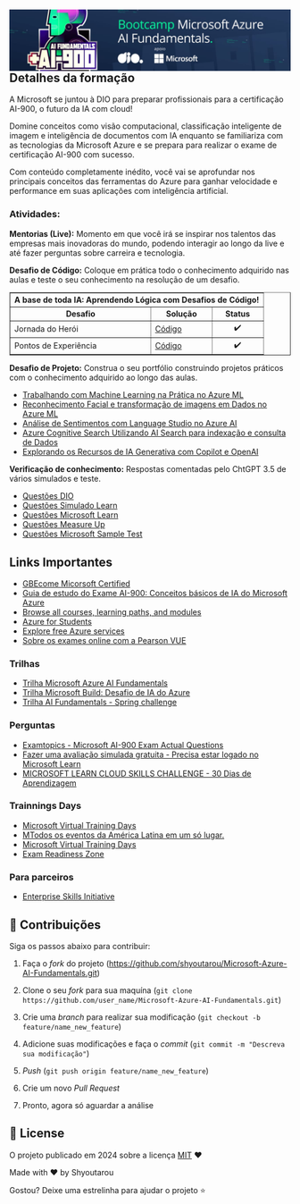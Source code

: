 
<h1 align="center">
    <img align="right" src="imagens/00_Logo_Bootccamp.jpeg" width="1000"/>  
    <br>
</h1>

## Detalhes da formação

A Microsoft se juntou à DIO para preparar profissionais para a certificação AI-900, o futuro da IA com cloud!

Domine conceitos como visão computacional, classificação inteligente de imagem e inteligência de documentos com IA enquanto se familiariza com as tecnologias da Microsoft Azure e se prepara para realizar o exame de certificação AI-900 com sucesso.

Com conteúdo completamente inédito, você vai se aprofundar nos principais conceitos das ferramentas do Azure para ganhar velocidade e performance em suas aplicações com inteligência artificial.

### Atividades:
**Mentorias (Live):** Momento em que você irá se inspirar nos talentos das empresas mais inovadoras do mundo, podendo interagir ao longo da live e até fazer perguntas sobre carreira e tecnologia.

**Desafio de Código:** Coloque em prática todo o conhecimento adquirido nas aulas e teste o seu conhecimento na resolução de um desafio.

<div align="left">
    <!-- A base de toda IA: Aprendendo Lógica com Desafios de Código!-->
    <table border=1>
        <tr>
            <th colspan="3">A base de toda IA: Aprendendo Lógica com Desafios de Código!</th>
        </tr>
        <tr>
            <th>Desafio</th>
            <th>Solução</th>
            <th>Status</th>
        </tr>
        <tr>
            <td>Jornada do Herói</td>
            <td><a href="https://github.com/shyoutarou/Microsoft-Azure-AI-Fundamentals/tree/master/DesafiosCodigo/A%20base%20de%20toda%20IA%20Aprendendo%20L%C3%B3gica%20com%20Desafios%20de%20C%C3%B3digo/Jornada%20do%20Her%C3%B3i">Código</a></td>
            <td align="center">✔️</td>
        </tr>
        <tr>
            <td>Pontos de Experiência</td>
            <td><a href="https://github.com/shyoutarou/Microsoft-Azure-AI-Fundamentals/tree/master/DesafiosCodigo/A%20base%20de%20toda%20IA%20Aprendendo%20L%C3%B3gica%20com%20Desafios%20de%20C%C3%B3digo/Pontos%20de%20Experi%C3%AAncia">Código</a></td>
            <td align="center">✔️</td>
        </tr>
    </table>     
</div>

**Desafio de Projeto:** Construa o seu portfólio construindo projetos práticos com o conhecimento adquirido ao longo das aulas.
- [Trabalhando com Machine Learning na Prática no Azure ML](
https://github.com/shyoutarou/Microsoft-Azure-AI-Fundamentals/tree/master/01_Trabalhando%20com%20Machine%20Learning%20na%20Pr%C3%A1tica%20no%20Azure%20ML)
- [Reconhecimento Facial e transformação de imagens em Dados no Azure ML](
https://github.com/shyoutarou/Microsoft-Azure-AI-Fundamentals/tree/master/02_Reconhecimento%20Facial%20e%20transforma%C3%A7%C3%A3o%20de%20imagens%20em%20Dados%20no%20Azure%20ML)
- [Análise de Sentimentos com Language Studio no Azure AI](
https://github.com/shyoutarou/Microsoft-Azure-AI-Fundamentals/tree/master/03_An%C3%A1lise%20de%20Sentimentos%20com%20Language%20Studio%20no%20Azure%20AI)
- [Azure Cognitive Search Utilizando AI Search para indexação e consulta de Dados](
https://github.com/shyoutarou/Microsoft-Azure-AI-Fundamentals/tree/master/04_Azure%20Cognitive%20Search%20Utilizando%20AI%20Search%20para%20indexa%C3%A7%C3%A3o%20e%20consulta%20de%20Dados)
- [Explorando os Recursos de IA Generativa com Copilot e OpenAI](
https://github.com/shyoutarou/Microsoft-Azure-AI-Fundamentals/tree/master/05_Explorando%20os%20Recursos%20de%20IA%20Generativa%20com%20Copilot%20e%20OpenAI)

**Verificação de conhecimento:** Respostas comentadas pelo ChtGPT 3.5 de vários simulados e teste.
- [Questões DIO](https://github.com/shyoutarou/Microsoft-Azure-AI-Fundamentals/tree/master/Questoes)
- [Questões Simulado Learn](https://github.com/shyoutarou/Microsoft-Azure-AI-Fundamentals/tree/master/Questoes)
- [Questões Microsoft Learn](https://github.com/shyoutarou/Microsoft-Azure-AI-Fundamentals/tree/master/Questoes)
- [Questões Measure Up](https://github.com/shyoutarou/Microsoft-Azure-AI-Fundamentals/tree/master/Questoes)
- [Questões Microsoft Sample Test](https://github.com/shyoutarou/Microsoft-Azure-AI-Fundamentals/tree/master/Questoes)

## Links Importantes
- [GBEcome Micorsoft Certified](https://query.prod.cms.rt.microsoft.com/cms/api/am/binary/RE2PjDI)
- [Guia de estudo do Exame AI-900: Conceitos básicos de IA do Microsoft Azure](https://learn.microsoft.com/pt-br/credentials/certifications/resources/study-guides/ai-900)
- [Browse all courses, learning paths, and modules](https://learn.microsoft.com/en-us/training/browse/)
- [Azure for Students](https://azure.microsoft.com/pt-br/free/students/)
- [Explore free Azure services](https://azure.microsoft.com/en-us/pricing/free-services)
- [Sobre os exames online com a Pearson VUE](https://learn.microsoft.com/pt-br/credentials/certifications/online-exams)

### Trilhas

- [Trilha Microsoft Azure AI Fundamentals](https://learn.microsoft.com/pt-br/training/courses/ai-900t00)
- [Trilha Microsoft Build: Desafio de IA do Azure](https://learn.microsoft.com/pt-br/collections/e6kjawo10x63?WT.mc_id=cloudskillschallenge_12f32cf8-2cd8-42e1-97dd-001b4a042766)
- [Trilha AI Fundamentals - Spring challenge](https://learn.microsoft.com/pt-br/collections/moqrtxyokw4e?WT.mc_id=cloudskillschallenge_3ea8480b-4134-4237-bd3e-3b8cc9e68ab0)

### Perguntas

- [Examtopics - Microsoft AI-900 Exam Actual Questions](https://www.examtopics.com/exams/microsoft/ai-900/view/)
- [Fazer uma avaliação simulada gratuita - Precisa estar logado no Microsoft Learn](https://learn.microsoft.com/pt-br/credentials/certifications/exams/ai-900/practice/assessment?assessmentId=26&assessment-type=practice)
- [MICROSOFT LEARN CLOUD SKILLS CHALLENGE - 30 Dias de Aprendizagem](https://developer.microsoft.com/pt-br/offers/30-days-to-learn-it?wt.mc_id=esi_30dtli_webpage_wwl)


### Trainnings Days
- [Microsoft Virtual Training Days](https://www.microsoft.com/en-ca/sites/microsoft-training-days/?EventTitle=&index=0&RecordCount=12&OrderBy=Date%20(ascending)&ProductCategory=Azure_Dynamics+365_Microsoft+365_Power+Platform_Security&wt.mc_id=)
- [MTodos os eventos da América Latina em um só lugar.](https://www.microsoft.com/pt-br/events-hub?s=1&page=1&pending_approval=&text=azure+virtual+training+day&country%5B%5D=22&start_date=&end_date=&sort_by=start_date+ASC)
- [Microsoft Virtual Training Days](https://events.microsoft.com/pt-br/mvtd?ocid=AID3032310_QSG_529831&startTime=08:00&endTime=17:00?ocid=AID3032310_QSG_529831)
- [Exam Readiness Zone](https://learn.microsoft.com/en-us/shows/exam-readiness-zone/?wt.mc_id=examreadiness_pvuepromo_email_wwl&products=azure)


### Para parceiros
- [Enterprise Skills Initiative](https://esi.microsoft.com/)

## 🤝 Contribuições    

Siga os passos abaixo para contribuir:

1. Faça o *fork* do projeto (<https://github.com/shyoutarou/Microsoft-Azure-AI-Fundamentals.git>)

2. Clone o seu *fork* para sua maquína (`git clone https://github.com/user_name/Microsoft-Azure-AI-Fundamentals.git`)

3. Crie uma *branch* para realizar sua modificação (`git checkout -b feature/name_new_feature`)

4. Adicione suas modificações e faça o *commit* (`git commit -m "Descreva sua modificação"`)

5. *Push* (`git push origin feature/name_new_feature`)

6. Crie um novo *Pull Request*

7. Pronto, agora só aguardar a análise 

## 📜 License

O projeto publicado em 2024 sobre a licença [MIT](./LICENSE) ❤️ 

Made with ❤️ by Shyoutarou

Gostou? Deixe uma estrelinha para ajudar o projeto ⭐




